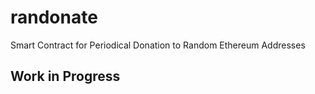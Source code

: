 # randonate
Smart Contract for Periodical Donation to Random Ethereum Addresses

## Work in Progress
